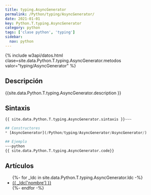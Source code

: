 ```yaml
---
title: typing.AsyncGenerator
permalink: /Python/typing/AsyncGenerator/
date: 2021-01-01
key: Python.T.typing.AsyncGenerator
category: python
tags: ['clase python', 'typing']
sidebar: 
  nav: python
---
```


{% include w3api/datos.html clase=site.data.Python.T.typing.AsyncGenerator.metodos valor="typing/AsyncGenerator" %}

## Descripción
{{site.data.Python.T.typing.AsyncGenerator.description }}

## Sintaxis
~~~python
{{ site.data.Python.T.typing.AsyncGenerator.sintaxis }}~~~

## Constructores
* [AsyncGenerator](/Python/typing/AsyncGenerator/AsyncGenerator/)

## Ejemplo
~~~python
{{ site.data.Python.T.typing.AsyncGenerator.code}}
~~~

## Artículos
<ul>
{%- for _ldc in site.data.Python.T.typing.AsyncGenerator.ldc -%}
   <li>
       <a href="{{_ldc['url'] }}">{{ _ldc['nombre'] }}</a>
   </li>
{%- endfor -%}
</ul>
